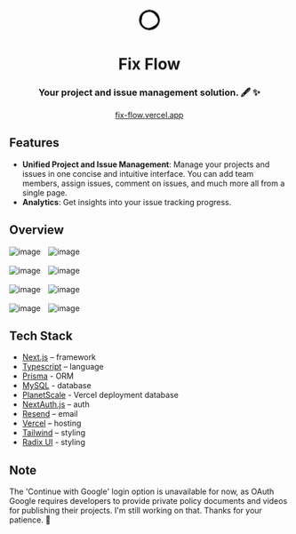 <div align="center">
<img alt="logo" src="https://raw.githubusercontent.com/nevaehxinyue/fix-flow/main/public/logo2.png" width="40">
<h1 align="center">Fix Flow </h1>
<h3>Your project and issue management solution. 🖋️ ✨</h3>
<a href="https://fix-flow.vercel.app">fix-flow.vercel.app</a>
</div>

## Features
- **Unified Project and Issue Management**: Manage your projects and issues in one concise and intuitive interface. You can add team members, assign issues, comment on issues, and much more all from a single page.
- **Analytics**: Get insights into your issue tracking progress.

## Overview
<div>
<img width="1496" alt="image" src="https://github.com/nevaehxinyue/fix-flow/assets/151484982/7bbad816-098b-4660-a8e6-8d5bd58d5948" style="width: 49%; margin-right: 2%;">
<img width="1475" alt="image" src="https://github.com/nevaehxinyue/fix-flow/assets/151484982/bd88b859-9baf-4ab0-9e83-d350567d6d36" style="width: 49%; ">
</div>
<br/>
<div>
<img width="1496" alt="image" src="https://github.com/nevaehxinyue/fix-flow/assets/151484982/3d02a8f1-6f2e-4cfa-99f2-c4299a036d20" style="width: 49%; margin-right: 2%;">
<img width="1499" alt="image" src="https://github.com/nevaehxinyue/fix-flow/assets/151484982/3599c045-ef8f-494f-8cd6-4f243b046ae3" style="width: 49%; ">
</div>
<br/>
<div>
<img width="1502" alt="image" src="https://github.com/nevaehxinyue/fix-flow/assets/151484982/c51a7b08-a295-4864-a267-3362e6407374" style="width: 49%; margin-right: 2%;">
<img width="1489" alt="image" src="https://github.com/nevaehxinyue/fix-flow/assets/151484982/6a904be4-af6b-4e7d-adc8-ee147098ff19" style="width: 49%; ">
</div>
<br/>
<div>
<img width="1499" alt="image" src="https://github.com/nevaehxinyue/fix-flow/assets/151484982/886cc74c-c26d-4359-a4c3-7cae4557b9eb" style="width: 49%; margin-right: 2%;">
<img width="1501" alt="image" src="https://github.com/nevaehxinyue/fix-flow/assets/151484982/89844ccc-4551-4789-9492-23eed7ed4686" style="width: 49%; ">
</div>




## Tech Stack
- [Next.js](https://nextjs.org/) – framework
- [Typescript](https://www.typescriptlang.org/) – language
- [Prisma](https://prisma.io) - ORM
- [MySQL](https://www.mysql.com/) - database
- [PlanetScale](https://planetscale.com/) - Vercel deployment database
- [NextAuth.js](https://next-auth.js.org/) – auth
- [Resend](https://resend.com) – email
- [Vercel](https://vercel.com/) – hosting
- [Tailwind](https://tailwindcss.com/) – styling
- [Radix UI](https://www.radix-ui.com/) - styling

## Note
The 'Continue with Google' login option is unavailable for now, as OAuth Google requires developers to provide private policy documents and videos for publishing their projects. I'm still working on that. Thanks for your patience. 💙






